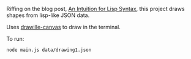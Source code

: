 Riffing on the blog post, [An Intuition for Lisp Syntax](https://stopa.io/post/265), this project draws shapes from lisp-like JSON data.

Uses [drawille-canvas](https://github.com/madbence/node-drawille-canvas) to draw in the terminal.

To run:

```sh
node main.js data/drawing1.json
```
